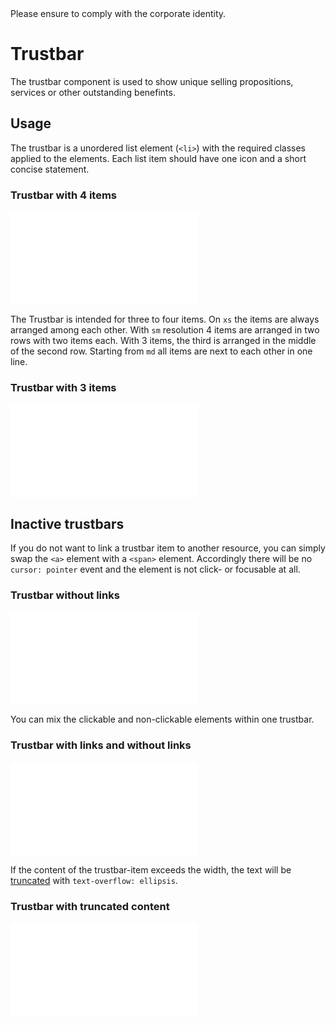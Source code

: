 <AlertInfo alertHeadline="Modifiable">
Please ensure to comply with the corporate identity.
</AlertInfo>

# Trustbar

The trustbar component is used to show unique selling propositions, services or other outstanding benefints.

## Usage

The trustbar is a unordered list element (`<li>`) with the required classes applied to the elements. Each list item should have one icon and a short concise statement.

### Trustbar with 4 items

<ContentRack
    fields='
        "preview": {
            "src": "examples/TrustbarFourItems.html",
            "type": "link"
        },
        "<html>":{
            "src": "examples/TrustbarFourItems.html",
            "type": "content",
            "selector": "#app"
        }
    '
 />

![TrustbarFourItems](examples/TrustbarFourItems.html)

The Trustbar is intended for three to four items. On `xs` the items are always arranged among each other. With `sm` resolution 4 items are arranged in two rows with two items each. With 3 items, the third is arranged in the middle of the second row. Starting from `md` all items are next to each other in one line.

### Trustbar with 3 items

<ContentRack
    fields='
        "preview": {
            "src": "examples/TrustbarThreeItems.html",
            "type": "link"
        },
        "<html>":{
            "src": "examples/TrustbarThreeItems.html",
            "type": "content",
            "selector": "#app"
        }
    '
 />

![TrustbarThreeItems](examples/TrustbarThreeItems.html)

## Inactive trustbars

If you do not want to link a trustbar item to another resource, you can simply swap the `<a>` element with a `<span>` element. Accordingly there will be no `cursor: pointer` event and the element is not click- or focusable at all.

### Trustbar without links

<ContentRack
    fields='
        "preview": {
            "src": "examples/TrustbarNoLinks.html",
            "type": "link"
        },
        "<html>":{
            "src": "examples/TrustbarNoLinks.html",
            "type": "content",
            "selector": "#app"
        }
    '
 />

![TrustbarNoLinks](examples/TrustbarNoLinks.html)

You can mix the clickable and non-clickable elements within one trustbar.

### Trustbar with links and without links

<ContentRack
    fields='
        "preview": {
            "src": "examples/TrustbarMixed.html",
            "type": "link"
        },
        "<html>":{
            "src": "examples/TrustbarMixed.html",
            "type": "content",
            "selector": "#app"
        }
    '
 />

![TrustbarMixed](examples/TrustbarMixed.html)

If the content of the trustbar-item exceeds the width, the text will be [truncated](../../Utilities/Text/Text.md#text-wrapping-and-overflow) with `text-overflow: ellipsis`.

### Trustbar with truncated content

<ContentRack
    fields='
        "preview": {
            "src": "examples/TrustbarExceededContent.html",
            "type": "link"
        },
        "<html>":{
            "src": "examples/TrustbarExceededContent.html",
            "type": "content",
            "selector": "#app"
        }
    '
 />

![TrustbarExceededContent](examples/TrustbarExceededContent.html)
